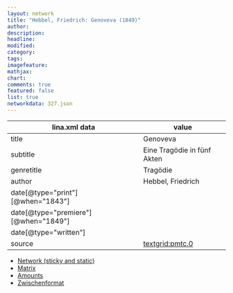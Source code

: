 ```yaml
---
layout: network
title: "Hebbel, Friedrich: Genoveva (1849)"
author:
description:
headline:
modified:
category:
tags:
imagefeature: 
mathjax: 
chart: 
comments: true
featured: false
list: true
networkdata: 327.json
---
```

lina.xml data  | value
------------- | -------------
title|Genoveva
subtitle|Eine Tragödie in fünf Akten
genretitle|Tragödie
author|Hebbel, Friedrich
date[@type="print"][@when="1843"]|
date[@type="premiere"][@when="1849"]|
date[@type="written"]|
source|[textgrid:pmtc.0](https://textgridlab.org/1.0/tgcrud-public/rest/textgrid:pmtc.0/data)



* [Network (sticky and static)](/network327)
* [Matrix](/matrix327)
* [Amounts](/amounts327)
* [Zwischenformat](/lina327 )
